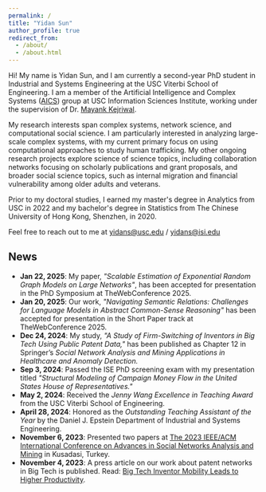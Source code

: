 ```yaml
---
permalink: /
title: "Yidan Sun"
author_profile: true
redirect_from: 
  - /about/
  - /about.html
---
```


Hi! My name is Yidan Sun, and I am currently a second-year PhD student in Industrial and Systems Engineering at the USC Viterbi School of Engineering. I am a member of the Artificial Intelligence and Complex Systems ([AICS](https://aicomplex.github.io/)) group at USC Information Sciences Institute, working under the supervision of Dr. [Mayank Kejriwal](https://viterbi.usc.edu/directory/faculty/Kejriwal/Mayank).

My research interests span complex systems, network science, and computational social science. I am particularly interested in analyzing large-scale complex systems, with my current primary focus on using computational approaches to study human trafficking. My other ongoing research projects explore science of science topics, including collaboration networks focusing on scholarly publications and grant proposals, and broader social science topics, such as internal migration and financial vulnerability among older adults and veterans.

Prior to my doctoral studies, I earned my master's degree in Analytics from USC in 2022 and my bachelor's degree in Statistics from The Chinese University of Hong Kong, Shenzhen, in 2020.

Feel free to reach out to me at yidans@usc.edu / yidans@isi.edu

## News
- **Jan 22, 2025**: My paper, *"Scalable Estimation of Exponential Random Graph Models on Large Networks"*, has been accepted for presentation in the PhD Symposium at TheWebConference 2025.
- **Jan 20, 2025**: Our work, *"Navigating Semantic Relations: Challenges for Language Models in Abstract Common-Sense Reasoning"* has been accepted for presentation in the Short Paper track at TheWebConference 2025.
- **Dec 24, 2024**: My study, *"A Study of Firm-Switching of Inventors in Big Tech Using Public Patent Data,"* has been published as Chapter 12 in Springer’s *Social Network Analysis and Mining Applications in Healthcare and Anomaly Detection.*
- **Sep 3, 2024**: Passed the ISE PhD screening exam with my presentation titled *"Structural Modeling of Campaign Money Flow in the United States House of Representatives."*
- **May 2, 2024**: Received the *Jenny Wang Excellence in Teaching Award* from the USC Viterbi School of Engineering.
- **April 28, 2024**: Honored as the *Outstanding Teaching Assistant of the Year* by the Daniel J. Epstein Department of Industrial and Systems Engineering.
- **November 6, 2023**: Presented two papers at [The 2023 IEEE/ACM International Conference on Advances in Social Networks Analysis and Mining](https://asonam.cpsc.ucalgary.ca/2023/) in Kusadasi, Turkey.
- **November 4, 2023**: A press article on our work about patent networks in Big Tech is published. Read: [Big Tech Inventor Mobility Leads to Higher Productivity](https://www.isi.edu/news/60985/big-tech-inventor-mobility-leads-to-higher-productivity/).

